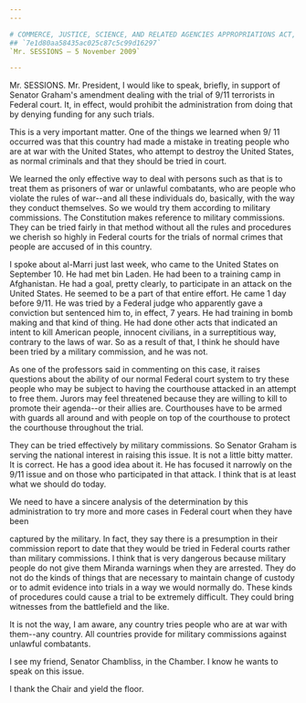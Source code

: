 ```yaml
---
---

# COMMERCE, JUSTICE, SCIENCE, AND RELATED AGENCIES APPROPRIATIONS ACT,
## `7e1d80aa58435ac025c87c5c99d16297`
`Mr. SESSIONS — 5 November 2009`

---
```



Mr. SESSIONS. Mr. President, I would like to speak, briefly, in 
support of Senator Graham's amendment dealing with the trial of 9/11 
terrorists in Federal court. It, in effect, would prohibit the 
administration from doing that by denying funding for any such trials.

This is a very important matter. One of the things we learned when 9/
11 occurred was that this country had made a mistake in treating people 
who are at war with the United States, who attempt to destroy the 
United States, as normal criminals and that they should be tried in 
court.

We learned the only effective way to deal with persons such as that 
is to treat them as prisoners of war or unlawful combatants, who are 
people who violate the rules of war--and all these individuals do, 
basically, with the way they conduct themselves. So we would try them 
according to military commissions. The Constitution makes reference to 
military commissions. They can be tried fairly in that method without 
all the rules and procedures we cherish so highly in Federal courts for 
the trials of normal crimes that people are accused of in this country.

I spoke about al-Marri just last week, who came to the United States 
on September 10. He had met bin Laden. He had been to a training camp 
in Afghanistan. He had a goal, pretty clearly, to participate in an 
attack on the United States. He seemed to be a part of that entire 
effort. He came 1 day before 9/11. He was tried by a Federal judge who 
apparently gave a conviction but sentenced him to, in effect, 7 years. 
He had training in bomb making and that kind of thing. He had done 
other acts that indicated an intent to kill American people, innocent 
civilians, in a surreptitious way, contrary to the laws of war. So as a 
result of that, I think he should have been tried by a military 
commission, and he was not.

As one of the professors said in commenting on this case, it raises 
questions about the ability of our normal Federal court system to try 
these people who may be subject to having the courthouse attacked in an 
attempt to free them. Jurors may feel threatened because they are 
willing to kill to promote their agenda--or their allies are. 
Courthouses have to be armed with guards all around and with people on 
top of the courthouse to protect the courthouse throughout the trial.

They can be tried effectively by military commissions. So Senator 
Graham is serving the national interest in raising this issue. It is 
not a little bitty matter. It is correct. He has a good idea about it. 
He has focused it narrowly on the 9/11 issue and on those who 
participated in that attack. I think that is at least what we should do 
today.

We need to have a sincere analysis of the determination by this 
administration to try more and more cases in Federal court when they 
have been


captured by the military. In fact, they say there is a presumption in 
their commission report to date that they would be tried in Federal 
courts rather than military commissions. I think that is very dangerous 
because military people do not give them Miranda warnings when they are 
arrested. They do not do the kinds of things that are necessary to 
maintain change of custody or to admit evidence into trials in a way we 
would normally do. These kinds of procedures could cause a trial to be 
extremely difficult. They could bring witnesses from the battlefield 
and the like.

It is not the way, I am aware, any country tries people who are at 
war with them--any country. All countries provide for military 
commissions against unlawful combatants.

I see my friend, Senator Chambliss, in the Chamber. I know he wants 
to speak on this issue.

I thank the Chair and yield the floor.